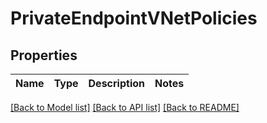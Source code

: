 # PrivateEndpointVNetPolicies


## Properties
Name | Type | Description | Notes
------------ | ------------- | ------------- | -------------


[[Back to Model list]](../README.md#models) [[Back to API list]](../README.md#api-endpoints) [[Back to README]](../README.md)


